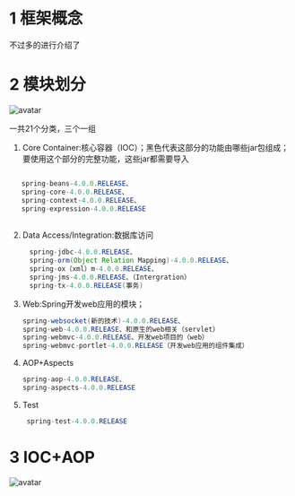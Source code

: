 <!--
 * @Author: 孙浩然
 * @Date: 2020-05-14 20:43:32
 * @LastEditors: 孙浩然
 * @LastEditTime: 2020-07-13 17:43:24
 * @FilePath: \Java-Point\docs\2.Study\12.Spring\1-spring框架概述.md
 * @博客地址: 个人博客，如果各位客官觉得不错，请点个赞，谢谢。[地址](https://codefool0307.github.io/JavaScholar/#/)
 -->
# 1 框架概念

不过多的进行介绍了

# 2 模块划分

![avatar](http://qd6kny79g.bkt.clouddn.com/Spring1-1.jpg)

一共21个分类，三个一组

1. Core Container:核心容器（IOC）；黑色代表这部分的功能由哪些jar包组成；要使用这个部分的完整功能，这些jar都需要导入
   
```java

   spring-beans-4.0.0.RELEASE、
   spring-core-4.0.0.RELEASE、
   spring-context-4.0.0.RELEASE、
   spring-expression-4.0.0.RELEASE
   
```

2. Data Access/Integration:数据库访问

```java
     spring-jdbc-4.0.0.RELEASE、
     spring-orm(Object Relation Mapping)-4.0.0.RELEASE、
     spring-ox（xml）m-4.0.0.RELEASE、
     spring-jms-4.0.0.RELEASE、（Intergration）
     spring-tx-4.0.0.RELEASE(事务)
```

3. Web:Spring开发web应用的模块；

    ```java
    spring-websocket(新的技术)-4.0.0.RELEASE、
    spring-web-4.0.0.RELEASE、和原生的web相关（servlet）
    spring-webmvc-4.0.0.RELEASE、开发web项目的（web）
    spring-webmvc-portlet-4.0.0.RELEASE（开发web应用的组件集成）
    ```
4. AOP+Aspects

    ```java
    spring-aop-4.0.0.RELEASE、
    spring-aspects-4.0.0.RELEASE
    ```

5. Test

   ```java
    spring-test-4.0.0.RELEASE
    ```

# 3 IOC+AOP


 ![avatar](http://qd6kny79g.bkt.clouddn.com/Spring1-2.jpg)    



